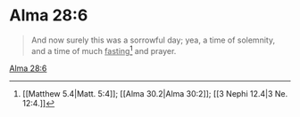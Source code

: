 # Alma 28:6

> And now surely this was a sorrowful day; yea, a time of solemnity, and a time of much <u>fasting</u>[^a] and prayer.

[Alma 28:6](https://www.churchofjesuschrist.org/study/scriptures/bofm/alma/28?lang=eng&id=p6#p6)


[^a]: [[Matthew 5.4|Matt. 5:4]]; [[Alma 30.2|Alma 30:2]]; [[3 Nephi 12.4|3 Ne. 12:4.]]
